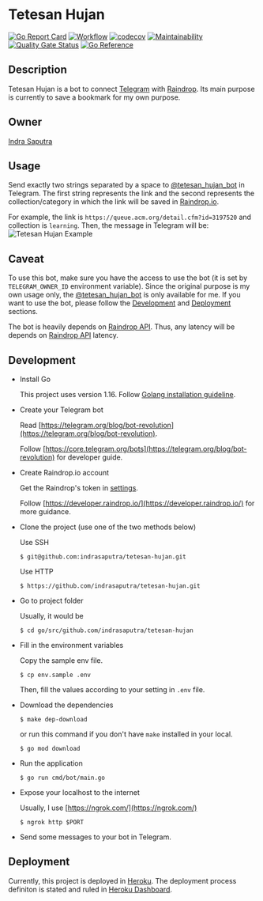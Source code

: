 # Tetesan Hujan

[![Go Report Card](https://goreportcard.com/badge/github.com/indrasaputra/tetesan-hujan)](https://goreportcard.com/report/github.com/indrasaputra/tetesan-hujan)
[![Workflow](https://github.com/indrasaputra/tetesan-hujan/workflows/Test/badge.svg)](https://github.com/indrasaputra/tetesan-hujan/actions)
[![codecov](https://codecov.io/gh/indrasaputra/tetesan-hujan/branch/main/graph/badge.svg?token=R17RPYS094)](https://codecov.io/gh/indrasaputra/tetesan-hujan)
[![Maintainability](https://api.codeclimate.com/v1/badges/e2e45026960fb8cf7725/maintainability)](https://codeclimate.com/github/indrasaputra/tetesan-hujan/maintainability)
[![Quality Gate Status](https://sonarcloud.io/api/project_badges/measure?project=indrasaputra_tetesan-hujan&metric=alert_status)](https://sonarcloud.io/dashboard?id=indrasaputra_tetesan-hujan)
[![Go Reference](https://pkg.go.dev/badge/github.com/indrasaputra/tetesan-hujan.svg)](https://pkg.go.dev/github.com/indrasaputra/tetesan-hujan)

## Description

Tetesan Hujan is a bot to connect [Telegram](https://telegram.org/) with [Raindrop](https://raindrop.io/).
Its main purpose is currently to save a bookmark for my own purpose.

## Owner

[Indra Saputra](https://github.com/indrasaputra)

## Usage

Send exactly two strings separated by a space to [@tetesan_hujan_bot](t.me/tetesan_hujan_bot) in Telegram.
The first string represents the link and the second represents the collection/category in which the link will be saved in [Raindrop.io](https://raindrop.io/).

For example, the link is `https://queue.acm.org/detail.cfm?id=3197520` and collection is `learning`. Then, the message in Telegram will be:
![Tetesan Hujan Example](https://user-images.githubusercontent.com/4661221/110271587-efffc380-7ffa-11eb-830c-2b18d62133b5.png)

## Caveat

To use this bot, make sure you have the access to use the bot (it is set by `TELEGRAM_OWNER_ID` environment variable).
Since the original purpose is my own usage only, the [@tetesan_hujan_bot](t.me/tetesan_hujan_bot) is only available for me.
If you want to use the bot, please follow the [Development](#development) and [Deployment](#deployment) sections.

The bot is heavily depends on [Raindrop API](https://developer.raindrop.io/).
Thus, any latency will be depends on [Raindrop API](https://developer.raindrop.io/) latency.

## Development

- Install Go

    This project uses version 1.16. Follow [Golang installation guideline](https://golang.org/doc/install).

- Create your Telegram bot

    Read [https://telegram.org/blog/bot-revolution](https://telegram.org/blog/bot-revolution).

    Follow [https://core.telegram.org/bots](https://telegram.org/blog/bot-revolution) for developer guide.

- Create Raindrop.io account

    Get the Raindrop's token in [settings](https://app.raindrop.io/settings/integrations).

    Follow [https://developer.raindrop.io/](https://developer.raindrop.io/) for more guidance.

- Clone the project (use one of the two methods below)

    Use SSH
    ```
    $ git@github.com:indrasaputra/tetesan-hujan.git
    ```
    
    Use HTTP
    ```
    $ https://github.com/indrasaputra/tetesan-hujan.git
    ```

- Go to project folder

    Usually, it would be
    ```
    $ cd go/src/github.com/indrasaputra/tetesan-hujan
    ```

- Fill in the environment variables

    Copy the sample env file.
    ```
    $ cp env.sample .env
    ```
    Then, fill the values according to your setting in `.env` file.

- Download the dependencies

    ```
    $ make dep-download
    ```
    or run this command if you don't have `make` installed in your local.
    ```
    $ go mod download 
    ```

- Run the application

    ```
    $ go run cmd/bot/main.go
    ```

- Expose your localhost to the internet

    Usually, I use [https://ngrok.com/](https://ngrok.com/)
    ```
    $ ngrok http $PORT
    ```

- Send some messages to your bot in Telegram.

## Deployment

Currently, this project is deployed in [Heroku](https://www.heroku.com/).
The deployment process definiton is stated and ruled in [Heroku Dashboard](https://dashboard.heroku.com/apps/tetesan-hujan/deploy/github).